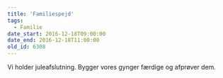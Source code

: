 ```yaml
---
title: 'Familiespejd'
tags:
  - Familie
date_start: 2016-12-18T09:00:00
date_end: 2016-12-18T11:00:00
old_id: 6308
---
```

Vi holder juleafslutning. Bygger vores gynger færdige og afprøver dem.